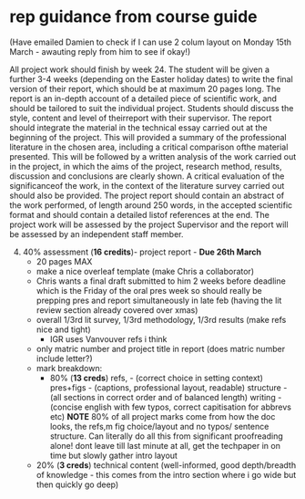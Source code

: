 # rep guidance from course guide

(Have emailed Damien to check if I can use 2 colum layout on Monday 15th March - awauting reply from him to see if okay!)

All project work should finish by week 24. The student will be given a further 3-4 weeks (depending on the Easter holiday dates) to write the final version of their report, which should be at maximum 20 pages long. The report is an in-depth account of a detailed piece of scientific work, and should be tailored to suit the individual project. Students should discuss the style, content and level of theirreport with their supervisor. The report should integrate the material in the technical essay carried out at the beginning of the project. This will provided a summary of the professional literature in the chosen area, including a critical comparison ofthe material presented. This will be followed by a written analysis of the work carried out in the project, in which the aims of the project, research method, results, discussion and conclusions are clearly shown. A critical evaluation of the significanceof the work, in the context of the literature survey carried out should also be provided. The project report should contain an abstract of the work performed, of length around 250 words, in the accepted scientific format and should contain a detailed listof references at the end. The project work will be assessed by the project Supervisor and the report will be assessed by an independent staff member.

4. 40% assessment (**16 credits**)- project report - **Due 26th March**
   - 20 pages MAX
   - make a nice overleaf template (make Chris a collaborator)
   - Chris wants a final draft submitted to him 2 weeks before deadline which is the Friday of the oral pres week so should really be prepping pres and report simultaneously in late feb (having the lit review section already covered over xmas)
   - overall 1/3rd lit survey, 1/3rd methodology, 1/3rd results (make refs nice and tight)
     - IGR uses Vanvouver refs i think
   - only matric number and project title in report (does matric number include letter?)
   - mark breakdown:
     - 80% (**13 creds**) refs, - (correct choice in setting context) pres+figs - (captions, professional layout, readable) structure - (all sections in correct order and of balanced length) writing - (concise english with few typos, correct capitisation for abbrevs etc) **NOTE** 80% of all project marks come from how the doc looks, the refs,m fig choice/layout and no typos/ sentence structure. Can literally do all this from significant proofreading alone! dont leave till last minute at all, get the techpaper in on time but slowly gather intro layout
   - 20% (**3 creds**) technical content (well-informed, good depth/breadth of knowledge - this comes from the intro section where i go wide but then quickly go deep)
